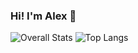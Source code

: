 ### Hi! I'm Alex 👋

![Overall Stats](https://github-readme-stats.vercel.app/api?username=alexl6&count_private=true&theme=transparent&show_icons=true&hide=stars,contribs)
![Top Langs](https://github-readme-stats.vercel.app/api/top-langs/?username=alexl6&theme=transparent&layout=compact)
